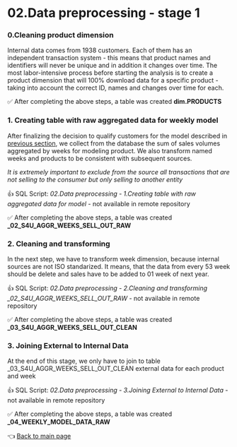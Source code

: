 # 02.Data preprocessing - stage 1

### 0.Cleaning product dimension
Internal data comes from 1938 customers. Each of them has an independent transaction system - this means that product names and identifiers will never be unique and in addition it changes over time. The most labor-intensive process before starting the analysis is to create a product dimension that will 100% download data for a specific product - taking into account the correct ID, names and changes over time for each.

:white_check_mark: After completing the above steps, a table was created **dim.PRODUCTS**
    
### 1. Creating table with raw aggregated data for weekly model


After finalizing the decision to qualify customers for the model described in [previous section](https://github.com/MateoMat/PHARMA_WEEKLY_SELL_OUT_ESTIMATION/tree/master/01.Data%20Mining#model-assumptions), we collect from the database the sum of sales volumes aggregated by weeks for modeling product.
We also transform named weeks and products to be consistent with subsequent sources.

*It is extremely important to exclude from the source all transactions that are not selling to the consumer but only selling to another entity*

:+1: SQL Script: *02.Data preprocessing - 1.Creating table with raw aggregated data for model* - not available in remote repository

:white_check_mark: After completing the above steps, a table was created **_02_S4U_AGGR_WEEKS_SELL_OUT_RAW**

### 2. Cleaning and transforming 

In the next step, we have to transform week dimension, because internal sources are not ISO standarized.
It means, that the data from every 53 week should be delete and sales have to be added to 01 week of next year.

:+1: SQL Script: *02.Data preprocessing - 2.Cleaning and transforming _02_S4U_AGGR_WEEKS_SELL_OUT_RAW* - not available in remote repository

:white_check_mark: After completing the above steps, a table was created **_03_S4U_AGGR_WEEKS_SELL_OUT_CLEAN**

### 3. Joining External to Internal Data

At the end of this stage, we only have to join to table _03_S4U_AGGR_WEEKS_SELL_OUT_CLEAN external data for each product and week


:+1: SQL Script: *02.Data preprocessing - 3.Joining External to Internal Data* - not available in remote repository

:white_check_mark: After completing the above steps, a table was created **_04_WEEKLY_MODEL_DATA_RAW**


:point_left: [Back to main page](https://github.com/MateoMat/PHARMA_WEEKLY_SELL_OUT_ESTIMATION#scope-of-work)


     